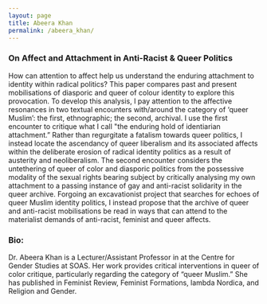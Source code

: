 ```yaml
---
layout: page
title: Abeera Khan
permalink: /abeera_khan/
---
```


<h3>On Affect and Attachment in Anti-Racist & Queer Politics</h3>

<p>How can attention to affect help us understand the enduring attachment to identity within radical politics? This paper compares past and present mobilisations of diasporic and queer of colour identity to explore this provocation. To develop this analysis, I pay attention to the affective resonances in two textual encounters with/around the category of ‘queer Muslim’: the first, ethnographic; the second, archival. I use the first encounter to critique what I call "the enduring hold of identiarian attachment.” Rather than regurgitate a fatalism towards queer politics, I instead locate the ascendancy of queer liberalism and its associated affects within the deliberate erosion of radical identity politics as a result of austerity and neoliberalism. The second encounter considers the untethering of queer of color and diasporic politics from the possessive modality of the sexual rights bearing subject by critically analysing my own attachment to a passing instance of gay and anti-racist solidarity in the queer archive. Forgoing an excavationist project that searches for echoes of queer Muslim identity politics, I instead propose that the archive of queer and anti-racist mobilisations be read in ways that can attend to the materialist demands of anti-racist, feminist and queer affects.</p>

<h3>Bio:</h3>
<p>Dr. Abeera Khan is a Lecturer/Assistant Professor in at the Centre for Gender Studies at SOAS. Her work provides critical interventions in queer of color critique, particularly regarding the category of “queer Muslim.” She has published in Feminist Review, Feminist Formations, lambda Nordica, and Religion and Gender.</p>